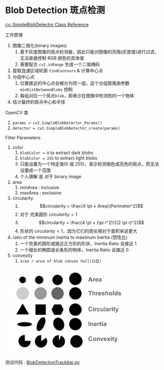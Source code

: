 # Blob Detection 斑点检测

[cv::SimpleBlobDetector Class Reference](https://docs.opencv.org/4.10.0/d0/d7a/classcv_1_1SimpleBlobDetector.html)

工作原理
1. 图像二值化(binary images)
   1. 基于灰度图像的斑点检测器，因此只能对图像的亮暗(灰度值)进行过滤，无法直接控制 RGB 颜色的具体值
   2. 需要配合 `cv2.inRange` 生成一个二值掩码
2. 提取连通区域轮廓 `findContours` & 计算中心点
3. 分组中心点
   1. 位置接近的中心点会被分为同一组，这个分组距离由参数 `minDistBetweenBlobs` 控制
   2. 每组对应一个斑点`blob`，即表示在图像中检测到的一个物体
4. 估计最终的斑点中心和半径

OpenCV 类
1. `params = cv2.SimpleBlobDetector_Params()`
2. `detector = cv2.SimpleBlobDetector_create(params)`

Filter Parameters
1. color
   1. `blobColor = 0` to extract dark blobs
   2. `blobColor = 255` to extract light blobs
   3. 只能设置为一个特定值(0 或 255)，表示检测暗色或亮色的斑点，而无法设置成一个范围
   4. 个人理解 是 对于 binary image
2. area
   1. minArea : inclusive
   2. maxArea : exclusive
3. circularity
   1. $$circularity = \frac{4 \pi × Area}{Perimeter^2}$$
   2. 对于 完美圆形 $circularity = 1$
   3. $$circularity = \frac{4 \pi × (\pi r^2)}{(2 \pi r)^2}$$
   4. 形状的 $circularity < 1$，因为它们的周长相对于面积来说更大
4. ratio of the minimum inertia to maximum inertia (惯性比)
   1. 一个完美的圆形或接近正方形的形状，Inertia Ratio 会接近 1
   2. 一个细长的椭圆或长条形的物体，Inertia Ratio 会接近 0
5. convexity
   1. `area / area of blob convex hull(凸包)`


<img src="Pics/BlobTest.webp" width=400>

测试代码 : [BlobDetectionTrackbar.py](./BlobDetectionTrackbar.py)


